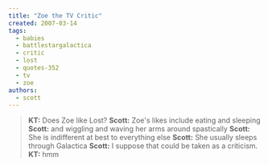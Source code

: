 ```yaml
---
title: "Zoe the TV Critic"
created: 2007-03-14
tags: 
  - babies
  - battlestargalactica
  - critic
  - lost
  - quotes-352
  - tv
  - zoe
authors: 
  - scott
---
```


> **KT:** Does Zoe like Lost? **Scott:** Zoe's likes include eating and sleeping **Scott:** and wiggling and waving her arms around spastically **Scott:** She is indifferent at best to everything else **Scott:** She usually sleeps through Galactica **Scott:** I suppose that could be taken as a criticism. **KT:** hmm
